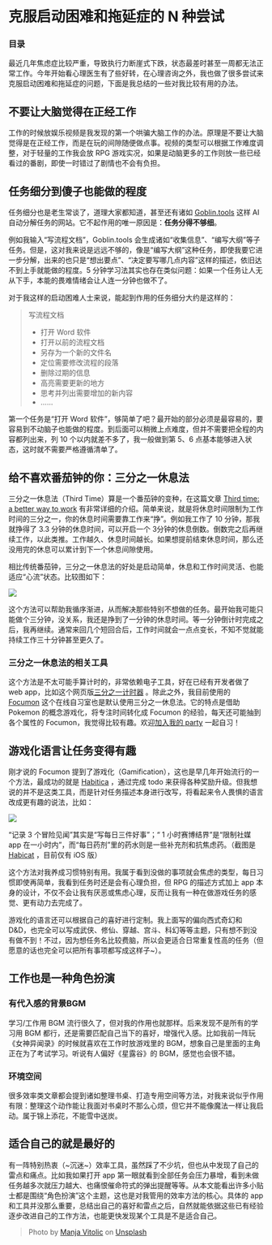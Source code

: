 # 克服启动困难和拖延症的 N 种尝试
### 目录

最近几年焦虑症比较严重，导致执行力断崖式下跌，状态最差时甚至一周都无法正常工作。今年开始看心理医生有了些好转，在心理咨询之外，我也做了很多尝试来克服启动困难和拖延症的问题，下面是我总结的一些对我比较有用的办法。

不要让大脑觉得在正经工作
------------

工作的时候放娱乐视频是我发现的第一个哄骗大脑工作的办法。原理是不要让大脑觉得是在正经工作，而是在玩的间隙随便做点事。视频的类型可以根据工作难度调整，对于轻量的工作我会放 RPG 游戏实况，如果是动脑更多的工作则放一些已经看过的番剧，即使一时错过了剧情也不会有负担。

任务细分到傻子也能做的程度
-------------

任务细分也是老生常谈了，道理大家都知道，甚至还有诸如 [Goblin.tools](https://goblin.tools/) 这样 AI 自动分解任务的网站。它不起作用的唯一原因是：**任务分得不够细**。

例如我输入“写流程文档”，Goblin.tools 会生成诸如“收集信息”、“编写大纲”等子任务。但是，这对我来说是远远不够的，像是“编写大纲”这种任务，即使我要它进一步分解，出来的也只是“想出要点”、“决定要写哪几点内容”这样的描述，依旧达不到上手就能做的程度。5 分钟学习法其实也存在类似问题：如果一个任务让人无从下手，本能的畏难情绪会让人连一分钟也做不了。

对于我这样的启动困难人士来说，能起到作用的任务细分大约是这样的：

> 写流程文档
> 
> *   打开 Word 软件
> *   打开以前的流程文档
> *   另存为一个新的文件名
> *   定位需要修改流程的段落
> *   删除过期的信息
> *   高亮需要更新的地方
> *   思考并列出需要增加的新内容
> *   ……

第一个任务是“打开 Word 软件”，够简单了吧？最开始的部分必须是最容易的，要容易到不动脑子也能做的程度。到后面可以稍微上点难度，但并不需要把全程的内容都列出来，列 10 个以内就差不多了，我一般做到第 5、6 点基本能够进入状态，这时就不需要严格遵循清单了。

给不喜欢番茄钟的你：三分之一休息法
-----------------

三分之一休息法（Third Time）算是一个番茄钟的变种，在这篇文章 [Third time: a better way to work](https://www.lesswrong.com/posts/RWu8eZqbwgB9zaerh/third-time-a-better-way-to-work) 有非常详细的介绍。简单来说，就是将休息时间限制为工作时间的三分之一，你的休息时间需要靠工作来“挣”。例如我工作了 10 分钟，那我就挣得了 3.3 分钟的休息时间，可以开启一个 3分钟的休息倒数。倒数完之后再继续工作，以此类推。工作越久、休息时间越长。如果想提前结束休息时间，那么还没用完的休息可以累计到下一个休息间隙使用。

相比传统番茄钟，三分之一休息法的好处是启动简单，休息和工作时间灵活、也能适应“心流”状态。比较图如下：

![](https://cdn.jsdelivr.net/gh/kyoshiraishi/image@main/img/gkmtjemy7ppgf8cwxcby.webp)

这个方法可以帮助我循序渐进，从而解决那些特别不想做的任务。最开始我可能只能做个三分钟，没关系，我还是挣到了一分钟的休息时间。等一分钟倒计时完成之后，我再继续。通常来回几个短回合后，工作时间就会一点点变长，不知不觉就能持续工作三十分钟甚至更久了。

### 三分之一休息法的相关工具

这个方法是不太可能手算计时的，非常依赖电子工具，好在已经有开发者做了 web app，比如这个网页版[三分之一计时器](https://thirdtime.toren.dev/) 。除此之外，我目前使用的 [Focumon](https://www.focumon.com/) 这个在线自习室也是默认使用三分之一休息法。它的特点是借助 Pokemon 的概念游戏化，将专注时间转化成 Focumon 的经验，每天还可能抽到各个属性的 Focumon，我觉得比较有趣。欢迎[加入我的 party](https://www.focumon.com/trainers/kyochan) 一起自习！

游戏化语言让任务变得有趣
------------

刚才说的 Focumon 提到了游戏化（Gamification），这也是早几年开始流行的一个方法，最成功的就是 [Habitica](https://habitica.com/) ，通过完成 todo 来获得各种奖励升级。但我想说的并不是这类工具，而是针对任务描述本身进行改写，将看起来令人畏惧的语言改成更有趣的说法，比如：

![](https://cdn.jsdelivr.net/gh/kyoshiraishi/image@main/img/IMG_6904-2.webp)

“记录 3 个冒险见闻”其实是“写每日三件好事”；“ 1 小时赛博结界”是“限制社媒 app 在一小时内”，而“每日药剂”里的药水则是一些补充剂和抗焦虑药。（截图是 [Habicat](https://apps.apple.com/ca/app/habicat-gamified-habit/id6444766871) ，目前仅有 iOS 版）

这个方法对我养成习惯特别有用。我属于看到没做的事项就会焦虑的类型，每日习惯即使再简单，我看到任务时还是会有心理负担，但 RPG 的描述方式加上 app 本身的设计，不仅不会让我有厌恶或焦虑心理，反而让我有一种在做游戏任务的感觉、更有动力去完成了。

游戏化的语言还可以根据自己的喜好进行定制。我上面写的偏向西式奇幻和D&D，也完全可以写成武侠、修仙、穿越、宫斗、科幻等等主题，只有想不到没有做不到！不过，因为想任务名比较费脑，所以会更适合日常重复性高的任务（但愿意的话也完全可以把所有事项都写成这样子~）。

工作也是一种角色扮演
----------

### 有代入感的背景BGM

学习/工作用 BGM 流行很久了，但对我的作用也就那样。后来发现不是所有的学习用 BGM 都行，还是需要匹配自己当下的喜好，增强代入感。比如我前一阵玩《女神异闻录》的时候就喜欢在工作时放游戏里的 BGM，想象自己是里面的主角正在为了考试学习。听说有人偏好《星露谷》的 BGM，感觉也会很不错。

### 环境空间

很多效率类文章都会提到诸如整理书桌、打造专用空间等方法，对我来说似乎作用有限：整理这个动作能让我面对书桌时不那么心烦，但它并不能像魔法一样让我启动。属于锦上添花，不能雪中送炭。

适合自己的就是最好的
----------

有一阵特别热衷（~沉迷~）效率工具，虽然踩了不少坑，但也从中发现了自己的雷点和痛点。比如我如果打开 app 第一眼就看到全部任务会压力暴增，看到未做任务越多次就压力越大、也痛恨催命符式的弹出提醒等等。从本文能看出许多小贴士都是围绕“角色扮演”这个主题，这也是对我管用的效率方法的核心。具体的 app 和工具并没那么重要，总结出自己的喜好和雷点之后，自然就能依据这些已有经验逐步改进自己的工作方法，也能更快发现某个工具是不是适合自己。

> Photo by [Manja Vitolic](https://unsplash.com/@madhatterzone?utm_content=creditCopyText&utm_medium=referral&utm_source=unsplash) on [Unsplash](https://unsplash.com/photos/white-cat-lying-on-brown-textile-j6UmKxKDRPw?utm_content=creditCopyText&utm_medium=referral&utm_source=unsplash)